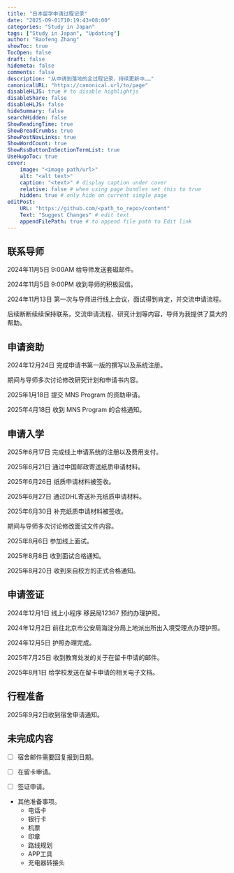```yaml
---
title: "日本留学申请过程记录"
date: "2025-09-01T10:19:43+08:00"
categories: "Study in Japan"
tags: ["Study in Japan", "Updating"]
author: "Baofeng Zhang"
showToc: true
TocOpen: false
draft: false
hidemeta: false
comments: false
description: "从申请到落地的全过程记录，持续更新中……"
canonicalURL: "https://canonical.url/to/page"
disableHLJS: true # to disable highlightjs
disableShare: false
disableHLJS: false
hideSummary: false
searchHidden: false
ShowReadingTime: true
ShowBreadCrumbs: true
ShowPostNavLinks: true
ShowWordCount: true
ShowRssButtonInSectionTermList: true
UseHugoToc: true
cover:
    image: "<image path/url>"
    alt: "<alt text>" 
    caption: "<text>" # display caption under cover
    relative: false # when using page bundles set this to true
    hidden: true # only hide on current single page
editPost:
    URL: "https://github.com/<path_to_repo>/content"
    Text: "Suggest Changes" # edit text
    appendFilePath: true # to append file path to Edit link
---
```


## 联系导师

2024年11月5日 9:00AM 给导师发送套磁邮件。

2024年11月5日 9:00PM 收到导师的积极回信。

2024年11月13日 第一次与导师进行线上会议，面试得到肯定，并交流申请流程。

后续断断续续保持联系，交流申请流程、研究计划等内容，导师为我提供了莫大的帮助。

## 申请资助

2024年12月24日 完成申请书第一版的撰写以及系统注册。

期间与导师多次讨论修改研究计划和申请书内容。

2025年1月18日 提交 MNS Program 的资助申请。

2025年4月18日 收到 MNS Program 的合格通知。

## 申请入学

2025年6月17日 完成线上申请系统的注册以及费用支付。

2025年6月21日 通过中国邮政寄送纸质申请材料。

2025年6月26日 纸质申请材料被签收。

2025年6月27日 通过DHL寄送补充纸质申请材料。

2025年6月30日 补充纸质申请材料被签收。

期间与导师多次讨论修改面试文件内容。

2025年8月6日 参加线上面试。

2025年8月8日 收到面试合格通知。

2025年8月20日 收到来自校方的正式合格通知。

## 申请签证

2024年12月1日 线上小程序 移民局12367 预约办理护照。

2024年12月2日 前往北京市公安局海淀分局上地派出所出入境受理点办理护照。

2024年12月5日 护照办理完成。

2025年7月25日 收到教育处发的关于在留卡申请的邮件。

2025年8月1日 给学校发送在留卡申请的相关电子文档。

## 行程准备

2025年9月2日收到宿舍申请通知。

## 未完成内容

- [ ] 宿舍邮件需要回复报到日期。
- [ ] 在留卡申请。
- [ ] 签证申请。



- 其他准备事项。
    - 电话卡
    - 银行卡
    - 机票
    - 印章
    - 路线规划
    - APP工具
    - 充电器转接头



